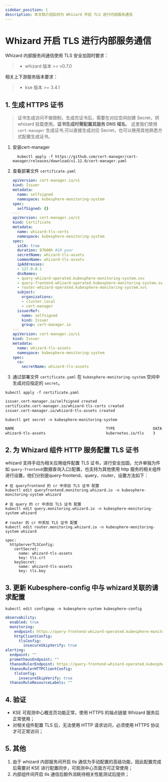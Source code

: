 ```yaml
---
sidebar_position: 1
description: 本文档介绍如何为 Whizard 开启 TLS 进行内部服务通信
---
```


# Whizard 开启 TLS 进行内部服务通信

Whizard 内部服务间通信使用 TLS 安全加固时要求：

> * whizard 版本 >= v0.7.0

相关上下游服务版本要求：

> * kse 版本 >= 3.4.1

## 1. 生成 HTTPS 证书

> 证书生成访问不做限制，生成完证书后，需要在对应空间创建 Secret，供 whizard 挂载使用。**证书生成时需配置其服务 DNS 域名**。
> 这里我们使用 `cert-manager` 生成证书,可以直接生成对应 Secret，也可以换用其他熟悉方式配置生成证书。

1. 安装cert-manager

    ```shell
      kubectl apply -f https://github.com/cert-manager/cert-manager/releases/download/v1.12.0/cert-manager.yaml
    ```

2. 查看部署文件 `certificate.yaml`

    ```yaml
    apiVersion: cert-manager.io/v1
    kind: Issuer
    metadata:
      name: selfsigned
      namespace: kubesphere-monitoring-system
    spec:
      selfSigned: {}
    ---
    apiVersion: cert-manager.io/v1
    kind: Certificate
    metadata:
      name: whizard-tls-certs
      namespace: kubesphere-monitoring-system
    spec:
      isCA: true
      duration: 87600h #10 year
      secretName: whizard-tls-assets
      commonName: whizard-tls-assets
      ipAddresses:
      - 127.0.0.1
      dnsNames:
      - query-whizard-operated.kubesphere-monitoring-system.svc
      - query-frontend-whizard-operated.kubesphere-monitoring-system.svc
      - router-whizard-operated.kubesphere-monitoring-system.svc   
      subject:
        organizations:
        - cluster.local
        - cert-manager
      issuerRef:
        name: selfsigned
        kind: Issuer
        group: cert-manager.io
    ---
    apiVersion: cert-manager.io/v1
    kind: Issuer
    metadata:
      name: whizard-tls-assets
      namespace: kubesphere-monitoring-system
    spec:
      ca:
        secretName: whizard-tls-assets
    ```

3. 通过部署文件 `certificate.yaml` 在 `kubesphere-monitoring-system` 空间中生成对应指定的 `secret`。

  `kubectl apply -f certificate.yaml`

  ```sh
  issuer.cert-manager.io/selfsigned created
  certificate.cert-manager.io/whizard-tls-certs created
  issuer.cert-manager.io/whizard-tls-assets created
  ````

  `kubectl get secret -n kubesphere-monitoring-system`

  ```sh
  NAME                                         TYPE                 DATA   AGE
  whizard-tls-assets                           kubernetes.io/tls    3      25s
  ```

## 2.  为 Whizard 组件 HTTP 服务配置 TLS 证书

whizard 支持手动为相关应用组件配置 TLS 证书，进行安全加固，允许单独为件如 `query-frontend`(数据查询入口)配置，也支持为其他使用 http 服务的相关组件进行设置，他们分别是query-frontend、query、router，设置方法如下：

```shell
# 在 queryfrontend 的 cr 中添加 TLS 证书 配置
kubectl edit queryfrontend.monitoring.whizard.io -n kubesphere-monitoring-system whizard

# 在 query 的 cr 中添加 TLS 证书 配置
kubectl edit query.monitoring.whizard.io -n kubesphere-monitoring-system whizard

# router 的 cr 中添加 TLS 证书 配置
kubectl edit router.monitoring.whizard.io -n kubesphere-monitoring-system whizard
```

```shell
spec:
  httpServerTLSConfig:
    certSecret:
      name: whizard-tls-assets
      key: tls.crt
    keySecret:
      name: whizard-tls-assets
      key: tls.key
```

## 3.  更新 Kubesphere-config 中与 whizard关联的请求配置

`kubectl edit configmap -n kubesphere-system kubesphere-config`

```yaml
observability:
  enabled: true
  monitoring:
    endpoint: https://query-frontend-whizard-operated.kubesphere-monitoring-system.svc:10902  # 使用 https 地址进行访问 
    httpClientConfig:
      tlsConfig:
        insecureSkipVerify: true
alerting:
  endpoint: ""
  prometheusEndpoint: ""
  thanosRulerEndpoint: https://query-frontend-whizard-operated.kubesphere-monitoring-system.svc:10902  # 使用 https 地址进行访问
  thanosRulerHTTPClientConfig:
    tlsConfig:
      insecureSkipVerify: true
  thanosRuleResourceLabels: ""
```

## 4. 验证

* KSE 可观测中心概览页功能正常，使用 HTTPS 的端点链接 Whizard 服务后正常使用；
* 对相关组件配置 TLS 后，无法使用 HTTP 请求访问，必须使用 HTTPS 协议才可正常访问；

## 5. 其他

1. 由于 whizard 内部服务间开启 tls 通信为手动配置的高级功能，因此配置完成后需要对 KSE 进行配置同步，可观测中心页面方可正常使用；
2. 内部组件间开启 tls 通信后额外消耗待相关性能测试后提供；
